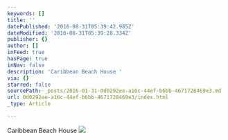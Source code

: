 ```yaml
---
keywords: []
title: ''
datePublished: '2016-08-31T05:39:42.985Z'
dateModified: '2016-08-31T05:39:28.334Z'
publisher: {}
author: []
inFeed: true
hasPage: true
inNav: false
description: 'Caribbean Beach House '
via: {}
starred: false
sourcePath: _posts/2016-01-31-0d0292ee-a16c-44ef-b6bb-4671728469e3.md
url: 0d0292ee-a16c-44ef-b6bb-4671728469e3/index.html
_type: Article

---
```

Caribbean Beach House ![](https://s3-us-west-2.amazonaws.com/the-grid-img/p/5c47f154d5eb27a61cefb7d5ab22ee3c8b12e0d4.jpg)